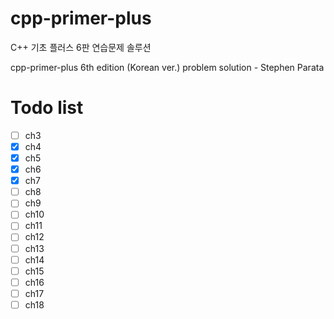 # cpp-primer-plus
C++ 기초 플러스 6판 연습문제 솔루션

cpp-primer-plus 6th edition (Korean ver.) problem solution - Stephen Parata


# Todo list

- [ ] ch3
- [x] ch4
- [x] ch5
- [x] ch6
- [x] ch7
- [ ] ch8
- [ ] ch9
- [ ] ch10
- [ ] ch11
- [ ] ch12
- [ ] ch13
- [ ] ch14
- [ ] ch15
- [ ] ch16
- [ ] ch17
- [ ] ch18
